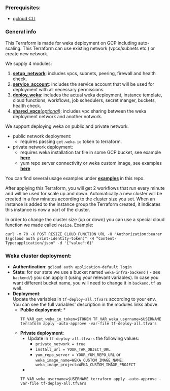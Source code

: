 ### Prerequisites:
- [gcloud CLI](https://cloud.google.com/sdk/docs/install)

### General info
This Terraform is made for weka deployment on GCP including auto-scaling.
This Terraform can use existing network (vpcs/subnets etc.) or create new network.<br>

We supply 4 modules:
1. [**setup_network**](modules/setup_network): includes vpcs, subnets, peering, firewall and health check.
2. [**service_account**](modules/service_account): includes the service account that will be used for deployment with all necessary permissions.
3. [**deploy_weka**](modules/deploy_weka): includes the actual weka deployment, instance template, cloud functions, workflows, job schedulers, secret manger, buckets, health check.
4. [**shared_vpcs**(*optional*)](modules/shared_vpcs): includes vpc sharing between the weka deployment network and another notwork.

We support deploying weka on public and private network.
* public network deployment:
  * requires passing `get.weka.io` token to terraform.
* private network deployment:
  - requires weka installation tar file in some GCP bucket, see example [**here**](https://github.com/weka/gcp-tf-utils/tree/main/scripts/upload_weka_tar.sh)
  - yum repo server connectivity or weka custom image, see examples [**here**](https://github.com/weka/gcp-tf-utils/tree/main/tf)

You can find several usage examples under [**examples**](examples) in this repo.

After applying this Terraform, you will get 2 workflows that run every minute and will be used for scale up and down.
Automatically a new cluster will be created in a few minutes according to the cluster size you set.
When an instance is added to the instance group the Terraform created, it indicates this instance is now a part
of the cluster.

In order to change the cluster size (up or down) you can use a special cloud function we made called `resize`.
Example: 
```
curl -m 70 -X POST RESIZE_CLOUD_FUNCTION_URL -H "Authorization:bearer $(gcloud auth print-identity-token)" -H "Content-Type:application/json" -d '{"value":6}'
```

### Weka cluster deployment:
- **Authentication**: `gcloud auth application-default login`
- **State**: for our state we use a bucket named `weka-infra-backend` ( - see `backend/`) you can apply it (using your relevant variables). 
In case you want different bucket name, you will need to change it in `backend.tf` as well.
- **Deployment**:<br>
  Update the variables in `tf-deploy-all.tfvars` according to your env.<br>
  You can see the full variables' description in the modules links above.
  * **Public deployment**:
    * 
      ```
      TF_VAR_get_weka_io_token=$TOKEN TF_VAR_weka_username=$USERNAME terraform apply -auto-approve -var-file tf-deploy-all.tfvars
      ```
  * **Private deployment**:
    * Update in `tf-deploy-all.tfvars` the following values:
      * `private_network = true`
      * `install_url = YOUR_TAR_OBJECT_URL`
      * `yum_repo_server = YOUR_YUM_REPO_URL` or `weka_image_name=WEKA_CUSTOM_IMAGE_NAME; weka_image_project=WEKA_CUSTOM_IMAGE_PROJECT`
    *
    ```
    TF_VAR_weka_username=$USERNAME terraform apply -auto-approve -var-file tf-deploy-all.tfvars
    ```

